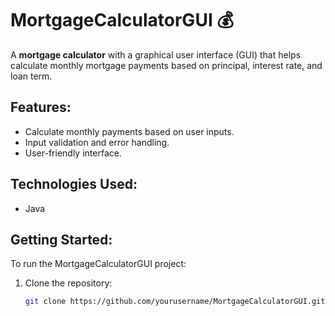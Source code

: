 # MortgageCalculatorGUI 💰

A **mortgage calculator** with a graphical user interface (GUI) that helps calculate monthly mortgage payments based on principal, interest rate, and loan term.

## Features:
- Calculate monthly payments based on user inputs.
- Input validation and error handling.
- User-friendly interface.

## Technologies Used:
- Java

## Getting Started:
To run the MortgageCalculatorGUI project:
1. Clone the repository:
   ```bash
   git clone https://github.com/yourusername/MortgageCalculatorGUI.git
